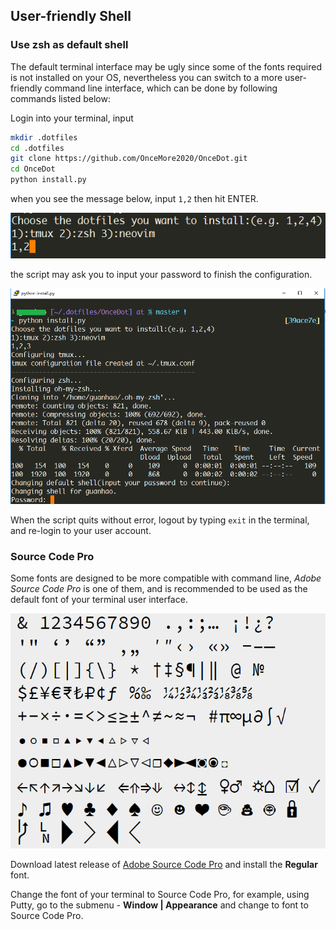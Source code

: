 ## User-friendly Shell

### Use zsh as default shell

The default terminal interface may be ugly since some of the fonts required is not installed on your OS, nevertheless you can switch to a more user-friendly command line interface, which can be done by following commands listed below:

Login into your terminal, input

```bash
mkdir .dotfiles
cd .dotfiles
git clone https://github.com/OnceMore2020/OnceDot.git
cd OnceDot
python install.py
```

when you see the message below, input `1,2` then hit ENTER.

![5](../media/5.png)

the script may ask you to input your password to finish the configuration.

![6](../media/6.png)

When the script quits without error, logout by typing `exit` in the terminal, and re-login to your user account.

### Source Code Pro

Some fonts are designed to be more compatible with command line, *Adobe Source Code Pro* is one of them, and is recommended to be used as the default font of your terminal user interface.

![scp](../media/scp.png)

Download latest release of [Adobe Source Code Pro](https://github.com/adobe-fonts/source-code-pro/releases) and install the **Regular** font.

Change the font of your terminal to Source Code Pro, for example, using Putty, go to the submenu - **Window \| Appearance** and change to font to Source Code Pro.